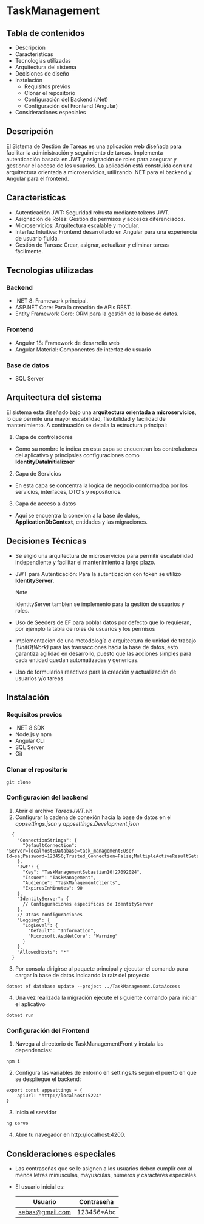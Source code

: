 # TaskManagement
## Tabla de contenidos
- Descripción
- Caracteristicas
- Tecnologias utilizadas
- Arquitectura del sistema
- Decisiones de diseño
- Instalación
  - Requisitos previos
  - Clonar el repositorio
  - Configuración del Backend (.Net)
  - Configuración del Frontend (Angular)
- Consideraciones especiales

## Descripción
El Sistema de Gestión de Tareas es una aplicación web diseñada para facilitar la administración y seguimiento de tareas. Implementa autenticación basada en JWT y asignación de roles para asegurar y gestionar el acceso de los usuarios. La aplicación está construida con una arquitectura orientada a microservicios, utilizando .NET para el backend y Angular para el frontend.

## Características

- Autenticación JWT: Seguridad robusta mediante tokens JWT.
- Asignación de Roles: Gestión de permisos y accesos diferenciados.
- Microservicios: Arquitectura escalable y modular.
- Interfaz Intuitiva: Frontend desarrollado en Angular para una experiencia de usuario fluida.
- Gestión de Tareas: Crear, asignar, actualizar y eliminar tareas fácilmente.

## Tecnologias utilizadas

### Backend
- .NET 8: Framework principal.
- ASP.NET Core: Para la creación de APIs REST.
- Entity Framework Core: ORM para la gestión de la base de datos.

### Frontend
- Angular 18: Framework de desarrollo web
- Angular Material: Componentes de interfaz de usuario

### Base de datos
- SQL Server

## Arquitectura del sistema
El sistema esta diseñado bajo una **arquitectura orientada a microservicios**, lo que permite una mayor escabilidad, flexibilidad y facilidad de mantenimiento. A continuación se detalla la estructura principal:

1. Capa de controladores
  - Como su nombre lo indica en esta capa se encuentran los controladores del aplicativo y principsles configuraciones como     **IdentityDataInitializaer**
2. Capa de Servicios
  - En esta capa se concentra la logica de negocio conformadoa por los servicios, interfaces, DTO's y repositorios.
3. Capa de acceso a datos
  - Aqui se encuentra la conexion a la base de datos, **ApplicationDbContext**, entidades y las migraciones.

## Decisiones Técnicas
- Se eligió una arquitectura de microservicios para permitir escalabilidad independiente y facilitar el mantenimiento a largo plazo.
- JWT para Autenticación: Para la autenticacion con token se utilizo **IdentityServer**.
  > [!NOTE]
  > IdentityServer tambien se implemento para la gestión de usuarios y roles.

- Uso de Seeders de EF para poblar datos por defecto que lo requieran, por ejemplo la tabla de roles de usuarios y los permisos

- Implementacion de una metodología o arquitectura de unidad de trabajo *(UnitOfWork)* para las transacciones hacia la base de datos, esto garantiza agilidad en desarrollo, puesto que las acciones simples para cada entidad quedan automatizadas y genericas.

- Uso de formularios reactivos para la creación y actualización de usuarios y/o tareas

## Instalación
### Requisitos previos
- .NET 8 SDK
- Node.js y npm
- Angular CLI
- SQL Server
- Git

### Clonar el repositorio
   ```
   git clone 
   ```
### Configuración del backend
1. Abrir el archivo *TareasJWT.sln*
2. Configurar la cadena de conexión hacia la base de datos en el *appsettings.json* y *appsettings.Development.json*
```
  {
    "ConnectionStrings": {
      "DefaultConnection": "Server=localhost;Database=task_management;User Id=sa;Password=123456;Trusted_Connection=False;MultipleActiveResultSets=true;TrustServerCertificate=True"
    },
    "Jwt": {
      "Key": "TaskManagementSebastian10!27092024",
      "Issuer": "TaskManagement",
      "Audience": "TaskManagementClients",
      "ExpiresInMinutes": 90
    },
    "IdentityServer": {
      // Configuraciones específicas de IdentityServer
    },
    // Otras configuraciones
    "Logging": {
      "LogLevel": {
        "Default": "Information",
        "Microsoft.AspNetCore": "Warning"
      }
    },
    "AllowedHosts": "*"
  }
```
3. Por consola dirigirse al paquete principal y ejecutar el comando para cargar la base de datos indicando la raiz del proyecto

```
dotnet ef database update --project ../TaskManagement.DataAccess
```

4. Una vez realizada la migración ejecute el siguiente comando para iniciar el aplicativo
```
dotnet run
```

### Configuración del Frontend
1. Navega al directorio de TaskManagementFront y instala las dependencias:
```
npm i
```
2. Configura las variables de entorno en settings.ts segun el puerto en que se despliegue el backend:
```
export const appsettings = {
    apiUrl: "http://localhost:5224"
}
```
3. Inicia el servidor
```
ng serve
```
4. Abre tu navegador en http://localhost:4200.

## Consideraciones especiales

- Las contraseñas que se le asignen a los usuarios deben cumplir con al menos letras minusculas, mayusculas, números y caracteres especiales.

- El usuario inicial es:

    | Usuario          | Contraseña    |
    | -------------    | ------------- |
    | sebas@gmail.com  | 123456*Abc    |
